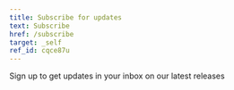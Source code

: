```yaml
---
title: Subscribe for updates
text: Subscribe
href: /subscribe
target: _self
ref_id: cqce87u
---
```

Sign up to get updates in your inbox on our latest releases